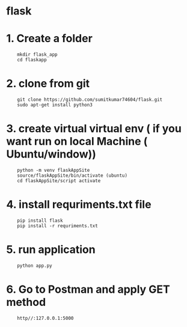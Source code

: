 # flask
# 1. Create a folder 
        mkdir flask_app
        cd flaskapp
# 2. clone from git 
        git clone https://github.com/sumitkumar74604/flask.git
        sudo apt-get install python3 

# 3. create virtual virtual env  ( if you want run on local Machine ( Ubuntu/window))
        python -m venv flaskAppSite
        source/flaskAppSite/bin/activate (ubuntu)
        cd flaskAppSite/script activate

# 4. install requriments.txt file 
        pip install flask
        pip install -r requriments.txt

# 5. run application
        python app.py 

# 6. Go to Postman and apply GET method 
        http//:127.0.0.1:5000
